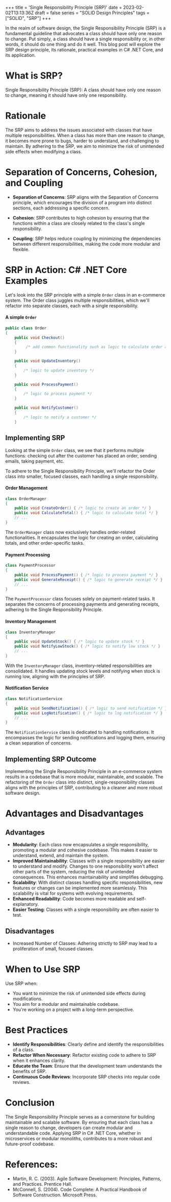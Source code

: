 +++
title = 'Single Responsibility Principle (SRP)'
date = 2023-02-02T13:13:36Z
draft = false
series = "SOLID Design Principles"
tags = ["SOLID", "SRP"]
+++

In the realm of software design, the Single Responsibility Principle (SRP) is a fundamental guideline that advocates a class should have only one reason to change. Put simply, a class should have a single responsibility or, in other words, it should do one thing and do it well. This blog post will explore the SRP design principle, its rationale, practical examples in C# .NET Core, and its application.

# What is SRP?

Single Responsibility Principle (SRP): A class should have only one reason to change, meaning it should have only one responsibility.

# Rationale

The SRP aims to address the issues associated with classes that have multiple responsibilities. When a class has more than one reason to change, it becomes more prone to bugs, harder to understand, and challenging to maintain. By adhering to the SRP, we aim to minimize the risk of unintended side effects when modifying a class.

# Separation of Concerns, Cohesion, and Coupling

- **Separation of Concerns**: SRP aligns with the Separation of Concerns principle, which encourages the division of a program into distinct sections, each addressing a specific concern.

- **Cohesion**: SRP contributes to high cohesion by ensuring that the functions within a class are closely related to the class's single responsibility.

- **Coupling**: SRP helps reduce coupling by minimizing the dependencies between different responsibilities, making the code more modular and flexible.

# SRP in Action: C# .NET Core Examples

Let's look into the SRP principle with a simple `Order` class in an e-commerce system. The Order class juggles multiple responsibilities, which we'll refactor into separate classes, each with a single responsibility.

#### A simple `Order`

```csharp
public class Order
{
    public void Checkout()
    {
         /* add common functionality such as logic to calculate order and create an order, payment, inventory, notification */
    }

    public void UpdateInventory()
    {
        /* logic to update inventory */
    }

    public void ProcessPayment()
    {
        /* logic to process payment */
    }

    public void NotifyCustomer()
    {
        /* logic to notify a customer */
    }
```

## Implementing SRP

Looking at the simple `Order` class, we see that it performs multiple functions: checking out after the customer has placed an order, sending emails, taking payment, etc.

To adhere to the Single Responsibility Principle, we'll refactor the Order class into smaller, focused classes, each handling a single responsibility.

#### Order Management

```csharp
class OrderManager
{
    public void CreateOrder() { /* logic to create an order */ }
    public void CalculateTotal() { /* logic to calculate total */ }
    // ...
}
```

The `OrderManager` class now exclusively handles order-related functionalities. It encapsulates the logic for creating an order, calculating totals, and other order-specific tasks.

#### Payment Processing

```csharp
class PaymentProcessor
{
    public void ProcessPayment() { /* logic to process payment */ }
    public void GenerateReceipt() { /* logic to generate receipt */ }
    // ...
}
```

The `PaymentProcessor` class focuses solely on payment-related tasks. It separates the concerns of processing payments and generating receipts, adhering to the Single Responsibility Principle.

#### Inventory Management

```csharp
class InventoryManager
{
    public void UpdateStock() { /* logic to update stock */ }
    public void NotifyLowStock() { /* logic to notify low stock */ }
    // ...
}
```

With the `InventoryManager` class, inventory-related responsibilities are consolidated. It handles updating stock levels and notifying when stock is running low, aligning with the principles of SRP.

#### Notification Service

```csharp
class NotificationService
{
    public void SendNotification() { /* logic to send notification */ }
    public void LogNotification() { /* logic to log notification */ }
    // ...
}
```

The `NotificationService` class is dedicated to handling notifications. It encompasses the logic for sending notifications and logging them, ensuring a clean separation of concerns.

## Implementing SRP Outcome

Implementing the Single Responsibility Principle in an e-commerce system results in a codebase that is more modular, maintainable, and scalable. The refactoring of the `Order` class into distinct, single-responsibility classes aligns with the principles of SRP, contributing to a cleaner and more robust software design.

# Advantages and Disadvantages

## Advantages

- **Modularity**: Each class now encapsulates a single responsibility, promoting a modular and cohesive codebase. This makes it easier to understand, extend, and maintain the system.
- **Improved Maintainability**: Classes with a single responsibility are easier to understand and modify. Changes to one responsibility won't affect other parts of the system, reducing the risk of unintended consequences. This enhances maintainability and simplifies debugging.
- **Scalability**: With distinct classes handling specific responsibilities, new features or changes can be implemented more seamlessly. This scalability is vital for systems with evolving requirements.
- **Enhanced Readability**: Code becomes more readable and self-explanatory.
- **Easier Testing**: Classes with a single responsibility are often easier to test.

## Disadvantages

- Increased Number of Classes: Adhering strictly to SRP may lead to a proliferation of small, focused classes.

# When to Use SRP

Use SRP when:

- You want to minimize the risk of unintended side effects during modifications.
- You aim for a modular and maintainable codebase.
- You're working on a project with a long-term perspective.

# Best Practices

- **Identify Responsibilities**: Clearly define and identify the responsibilities of a class.
- **Refactor When Necessary**: Refactor existing code to adhere to SRP when it enhances clarity.
- **Educate the Team**: Ensure that the development team understands the benefits of SRP.
- **Continuous Code Reviews**: Incorporate SRP checks into regular code reviews.

# Conclusion

The Single Responsibility Principle serves as a cornerstone for building maintainable and scalable software. By ensuring that each class has a single reason to change, developers can create modular and understandable code. Applying SRP in C# .NET Core, whether in microservices or modular monoliths, contributes to a more robust and future-proof codebase.

# References:

- Martin, R. C. (2003). Agile Software Development: Principles, Patterns, and Practices. Prentice Hall.
- McConnell, S. (2004). Code Complete: A Practical Handbook of Software Construction. Microsoft Press.
